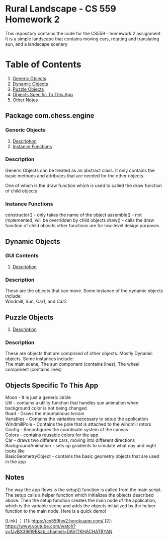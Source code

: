 # Rural Landscape - CS 559 Homework 2

This repository contains the code for the CS559 - homework 2 assignment.
It is a simple landscape that contains moving cars, rotating and translating sun, and a landscape scenery

# Table of Contents

1. [Generic Objects](#packageone)
2. [Dynamic Objects](#packagetwo)
3. [Puzzle Objects](#packagethree)
4. [Objects Specific To This App](#sql-games)
5. [Other Notes](#demo)


## Package com.chess.engine<a name="packageone" />

### Generic Objects

1. [Description](#board)
2. [Instance Functions](#openings)

### Description <a name="board" />

Generic Objects can be treated as an abstract class. It only contains the basic methods and attributes that are needed for the other objects.

One of which is the draw function which is used to called the draw function of child objects

### Instance Functions <a name="openings" />

constructor() - only takes the name of the object 
assemble() - not implemented, will be overridden by child objects
draw() - calls the draw function of child objects
other functions are for low-level design purposes

## Dynamic Objects<a name="packagetwo" />

### GUI Contents

1. [Description](#ghpanel)

### Description <a name="ghpanel" />

These are the objects that can move. Some instance of the dynamic objects include:
<br>
Windmill, Sun, Car1, and Car2

## Puzzle Objects<a name="packagethree" />

1. [Description](#PGN)

### Description <a name="PGN"/>

These are objects that are comprised of other objects. Mostly Dynamic objects. Some instances include:
<br>
The main scene, The sun component (contains lines), The wheel component (contains lines)

## Objects Specific To This App<a name="sql-games" />

Moon - It is just a generic circle<br>
Util - contains a utility function that handles sun animation when background color is not being changed<br>
Road - Draws the mountainous terrain<br>
Variables - Contains the variables necessary to setup the application<br>
WindmillPole - Contains the pole that is attached to the windmill rotors<br>
Config - Reconfigures the coordinate system of the canvas<br>
Colors - contains reusable colors for the app<br>
Car - draws two different cars, moving into different directions<br>
BackgroundAnimation - sets up gradients to simulate what day and night looks like<br>
BasicGeometryObject - contains the basic geometry objects that are used in the app<br>


## Notes<a name="demo"/>

The way the app flows is the setup() function is called from the main script. The setup calls a helper function which initializes the objects described above. Then the setup function creates the main node of the application, which is the variable scene and adds the objects initialized by the helper function to the main node. Here is a quick demo!

[Link]
⋮
[1]: https://cs559hw2.herokuapp.com/
[2]: https://www.youtube.com/watch?v=fJvBX39iR9E&ab_channel=DAVITKHACHATRYAN

